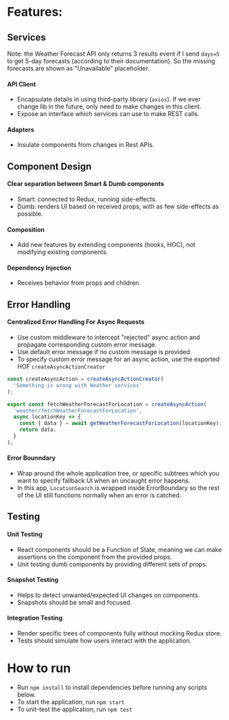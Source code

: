 # Features:

## Services

Note: the Weather Forecast API only returns 3 results event if I send `days=5` to get 5-day forecasts (according to their documentation). So the missing forecasts are shown as "Unavailable" placeholder.

#### API Client

- Encapsulate details in using third-party library (`axios`). If we ever change lib in the future, only need to make changes in this client.
- Expose an interface which services can use to make REST calls.

#### Adapters

- Insulate components from changes in Rest APIs.

## Component Design

#### Clear separation between Smart & Dumb components

- Smart: connected to Redux, running side-effects.
- Dumb: renders UI based on received props, with as few side-effects as possible.

#### Composition

- Add new features by extending components (hooks, HOC), not modifying existing components.

#### Dependency Injection

- Receives behavior from props and children.

## Error Handling

#### Centralized Error Handling For Async Requests

- Use custom middleware to intercept "rejected" async action and propagate corresponding custom error message.
- Use default error message if no custom message is provided.
- To specify custom error message for an async action, use the exported HOF `createAsyncActionCreator`

```js
const createAsyncAction = createAsyncActionCreator(
  'Something is wrong with Weather services'
);

export const fetchWeatherForecastForLocation = createAsyncAction(
  'weather/fetchWeatherForecastForLocation',
  async locationKey => {
    const { data } = await getWeatherForecastForLocation(locationKey);
    return data;
  }
);
```

#### Error Bounndary

- Wrap around the whole application tree, or specific subtrees which you want to specify fallback UI when an uncaught error happens.
- In this app, `LocationSearch` is wrapped inside ErrorBoundary so the rest of the UI still functions normally when an error is catched.

## Testing

#### Unit Testing

- React components should be a Function of State, meaning we can make assertions on the component from the provided props.
- Unit testing dumb components by providing different sets of props.

#### Snapshot Testing

- Helps to detect unwanted/expected UI changes on components.
- Snapshots should be small and focused.

#### Integration Testing

- Render specific trees of components fully without mocking Redux store.
- Tests should simulate how users interact with the application.

# How to run

- Run `npm install` to install dependencies before running any scripts below.
- To start the application, run `npm start`
- To unit-test the application, run `npm test`
